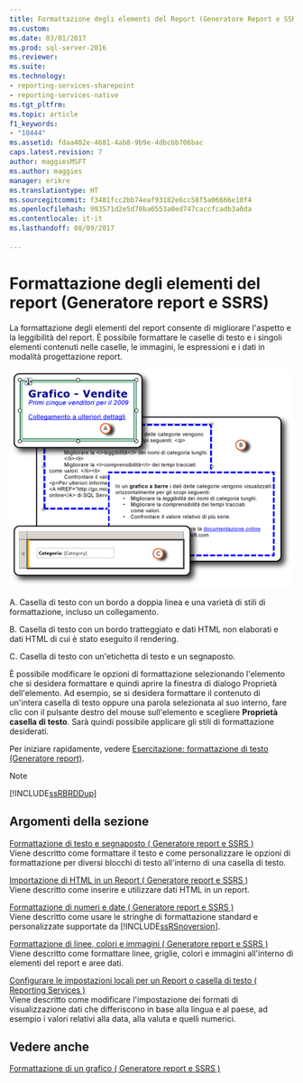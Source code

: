 ```yaml
---
title: Formattazione degli elementi del Report (Generatore Report e SSRS) | Documenti Microsoft
ms.custom: 
ms.date: 03/01/2017
ms.prod: sql-server-2016
ms.reviewer: 
ms.suite: 
ms.technology:
- reporting-services-sharepoint
- reporting-services-native
ms.tgt_pltfrm: 
ms.topic: article
f1_keywords:
- "10444"
ms.assetid: fdaa402e-4681-4ab8-9b9e-4dbcbb706bac
caps.latest.revision: 7
author: maggiesMSFT
ms.author: maggies
manager: erikre
ms.translationtype: HT
ms.sourcegitcommit: f3481fcc2bb74eaf93182e6cc58f5a06666e10f4
ms.openlocfilehash: 993571d2e5d70ba0553a0ed747caccfcadb3a0da
ms.contentlocale: it-it
ms.lasthandoff: 08/09/2017

---
```

# <a name="formatting-report-items-report-builder-and-ssrs"></a>Formattazione degli elementi del report (Generatore report e SSRS)
  La formattazione degli elementi del report consente di migliorare l'aspetto e la leggibilità del report. È possibile formattare le caselle di testo e i singoli elementi contenuti nelle caselle, le immagini, le espressioni e i dati in modalità progettazione report.  
  
 ![rs_FormattingReporttItems](../../reporting-services/report-design/media/rs-formattingreporttitems.gif "rs_FormattingReporttItems")  
  
 A. Casella di testo con un bordo a doppia linea e una varietà di stili di formattazione, incluso un collegamento.  
  
 B. Casella di testo con un bordo tratteggiato e dati HTML non elaborati e dati HTML di cui è stato eseguito il rendering.  
  
 C. Casella di testo con un'etichetta di testo e un segnaposto.  
  
 È possibile modificare le opzioni di formattazione selezionando l'elemento che si desidera formattare e quindi aprire la finestra di dialogo Proprietà dell'elemento. Ad esempio, se si desidera formattare il contenuto di un'intera casella di testo oppure una parola selezionata al suo interno, fare clic con il pulsante destro del mouse sull'elemento e scegliere **Proprietà casella di testo**. Sarà quindi possibile applicare gli stili di formattazione desiderati.  
  
 Per iniziare rapidamente, vedere [Esercitazione: formattazione di testo &#40;Generatore report&#41;](../../reporting-services/tutorial-format-text-report-builder.md).  
  
> [!NOTE]  
>  [!INCLUDE[ssRBRDDup](../../includes/ssrbrddup-md.md)]  
  
## <a name="in-this-section"></a>Argomenti della sezione  
 [Formattazione di testo e segnaposto &#40; Generatore report e SSRS &#41;](../../reporting-services/report-design/formatting-text-and-placeholders-report-builder-and-ssrs.md)  
 Viene descritto come formattare il testo e come personalizzare le opzioni di formattazione per diversi blocchi di testo all'interno di una casella di testo.  
  
 [Importazione di HTML in un Report &#40; Generatore report e SSRS &#41;](../../reporting-services/report-design/importing-html-into-a-report-report-builder-and-ssrs.md)  
 Viene descritto come inserire e utilizzare dati HTML in un report.  
  
 [Formattazione di numeri e date &#40; Generatore report e SSRS &#41;](../../reporting-services/report-design/formatting-numbers-and-dates-report-builder-and-ssrs.md)  
 Viene descritto come usare le stringhe di formattazione standard e personalizzate supportate da [!INCLUDE[ssRSnoversion](../../includes/ssrsnoversion-md.md)].  
  
 [Formattazione di linee, colori e immagini &#40; Generatore report e SSRS &#41;](../../reporting-services/report-design/formatting-lines-colors-and-images-report-builder-and-ssrs.md)  
 Viene descritto come formattare linee, griglie, colori e immagini all'interno di elementi del report e aree dati.  
  
 [Configurare le impostazioni locali per un Report o casella di testo &#40; Reporting Services &#41;](../../reporting-services/report-design/set-the-locale-for-a-report-or-text-box-reporting-services.md)  
 Viene descritto come modificare l'impostazione dei formati di visualizzazione dati che differiscono in base alla lingua e al paese, ad esempio i valori relativi alla data, alla valuta e quelli numerici.  
  
## <a name="see-also"></a>Vedere anche  
 [Formattazione di un grafico &#40; Generatore report e SSRS &#41;](../../reporting-services/report-design/formatting-a-chart-report-builder-and-ssrs.md)  
  
  
